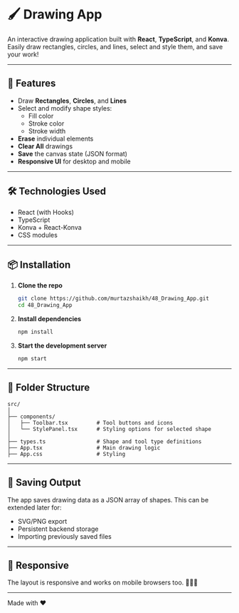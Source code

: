 # 🖌️ Drawing App

An interactive drawing application built with **React**, **TypeScript**, and **Konva**. Easily draw rectangles, circles, and lines, select and style them, and save your work!

---

## 🚀 Features

- Draw **Rectangles**, **Circles**, and **Lines**
- Select and modify shape styles:
  - Fill color
  - Stroke color
  - Stroke width
- **Erase** individual elements
- **Clear All** drawings
- **Save** the canvas state (JSON format)
- **Responsive UI** for desktop and mobile

---

## 🛠️ Technologies Used

- React (with Hooks)
- TypeScript
- Konva + React-Konva
- CSS modules

---

## 📦 Installation

1. **Clone the repo**
   ```bash
   git clone https://github.com/murtazshaikh/48_Drawing_App.git
   cd 48_Drawing_App
   ```

2. **Install dependencies**
   ```bash
   npm install
   ```

3. **Start the development server**
   ```bash
   npm start
   ```

---

## 🧾 Folder Structure

```
src/
│
├── components/
│   ├── Toolbar.tsx         # Tool buttons and icons
│   └── StylePanel.tsx      # Styling options for selected shape
│
├── types.ts                # Shape and tool type definitions
├── App.tsx                 # Main drawing logic
├── App.css                 # Styling
```

---

## 📂 Saving Output

The app saves drawing data as a JSON array of shapes. This can be extended later for:
- SVG/PNG export
- Persistent backend storage
- Importing previously saved files

---

## 📱 Responsive

The layout is responsive and works on mobile browsers too. 🧑‍🎨📱

---

Made with ❤️
